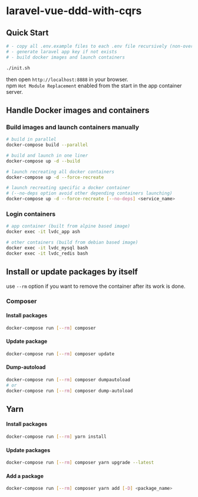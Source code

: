 # laravel-vue-ddd-with-cqrs

## Quick Start
```bash
# - copy all .env.example files to each .env file recursively (non-overwriting)
# - generate laravel app key if not exists
# - build docker images and launch containers

./init.sh
```

then open `http://localhost:8888` in your browser.<br>
npm `Hot Module Replacement` enabled from the start in the app container server.


## Handle Docker images and containers
### Build images and launch containers manually
```bash
# build in parallel
docker-compose build --parallel

# build and launch in one liner
docker-compose up -d --build

# launch recreating all docker containers
docker-compose up -d --force-recreate

# launch recreating specific a docker container
# (--no-deps option avoid other depending containers launching)
docker-compose up -d --force-recreate [--no-deps] <service_name>
```

### Login containers
```bash
# app container (built from alpine based image) 
docker exec -it lvdc_app ash

# other containers (build from debian based image)
docker exec -it lvdc_mysql bash
docker exec -it lvdc_redis bash
```


## Install or update packages by itself
use `--rm` option if you want to remove the container after its work is done.
### Composer
#### Install packages
```bash
docker-compose run [--rm] composer
```
#### Update package
```bash
docker-compose run [--rm] composer update
```
#### Dump-autoload
```bash
docker-compose run [--rm] composer dumpautoload
# or
docker-compose run [--rm] composer dump-autoload
```

## Yarn
#### Install packages
```bash
docker-compose run [--rm] yarn install
```
#### Update packages
```bash
docker-compose run [--rm] composer yarn upgrade --latest
```
#### Add a package
```bash
docker-compose run [--rm] composer yarn add [-D] <package_name>
```
